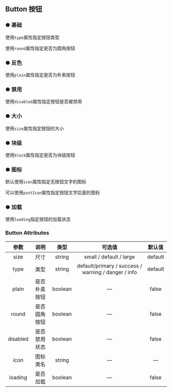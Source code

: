 <script lang="ts" setup>
    import demo1 from './demo1.vue' 
    import demo2 from './demo2.vue' 
    import demo3 from './demo3.vue'
    import demo4 from './demo4.vue'
    import demo5 from './demo5.vue'
    import demo6 from './demo6.vue'
    import demo7 from './demo7.vue'
</script>

## Button 按钮

### ● 基础  
<p>使用<code>type</code>属性指定按钮类型</p>
<p>使用<code>round</code>属性指定是否为圆角按钮</p> 
<div class="borderBox">
    <demo1/> 
    <k-preview compname="Button" demoname="demo1" open/> 
</div>
<!-- 测试边框一起包组件和代码预览 -->
<style scoped>
.t-test{
    background:pink;
}
</style>

### ● 反色  
<p>使用<code>plain</code>属性指定是否为朴素按钮</p>
<div class="borderBox">
    <demo2/>   
    <k-preview compname="Button" demoname="demo2"/>
</div>   

### ● 禁用
<p>使用<code>disabled</code>属性指定按钮是否被禁用</p>
<div class="borderBox">
    <demo3/> 
    <k-preview compname="Button" demoname="demo3"/>
</div>

### ● 大小
<p>使用<code>size</code>属性指定按钮的大小</p>
<div class="borderBox">
    <demo4/> 
    <k-preview compname="Button" demoname="demo4"/>
</div>

### ● 块级
<p>使用<code>block</code>属性指定是否为块级按钮</p>
<div class="borderBox">
    <demo5/> 
    <k-preview compname="Button" demoname="demo5"/>
</div>

### ● 图标
<p>默认使用<code>icon</code>属性指定无按钮文字的图标</p>
<p>可以使用<code>postIcon</code>属性指定按钮文字后面的图标</p>
<div class="borderBox">
    <demo6/> 
    <k-preview compname="Button" demoname="demo6"/>
</div>

### ● 加载
<p>使用<code>loading</code>指定按钮的加载状态</p>
<div class="borderBox">
    <demo7/> 
    <k-preview compname="Button" demoname="demo7"/>
</div>

### Button Attributes
|      参数      | 说明                                   |   类型   | 可选值                                                    | 默认值 |
| :----------------: | :---------------------------------:   | :------: | :------------------------------------------:            | :-------: |
|      size      | 尺寸                                  |  string   | small / default / large  | default           |
|   type         | 类型                                  |  string    |default/primary / success / warning / danger / info     | default   |
|   plain        | 是否朴素按钮                           |  boolean  | —| false  |
|  round         | 是否圆角按钮                           |  boolean  | —| false|
|   disabled     | 是否禁用状态                           |  boolean  |   —    | false 
|  icon          | 图标类名                               |  string   | — | 	—   |
|  loading       | 是否加载                               |  boolean   | — | false |